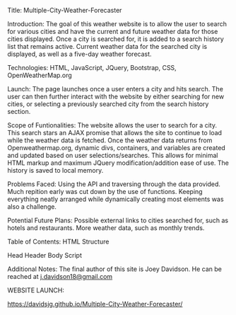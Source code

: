 Title: Multiple-City-Weather-Forecaster

Introduction: The goal of this weather website is to allow the user to search for various cities and have the current and future weather data for those cities displayed. Once a city is searched for, it is added to a search history list that remains active. Current weather data for the searched city is displayed, as well as a five-day weather forecast.

Technologies: HTML, JavaScript, JQuery, Bootstrap, CSS, OpenWeatherMap.org

Launch: The page launches once a user enters a city and hits search. The user can then further interact with the website by either searching for new cities, or selecting a previously searched city from the search history section.

Scope of Funtionalities: The website allows the user to search for a city. This search stars an AJAX promise that allows the site to continue to load while the weather data is fetched. Once the weather data returns from Openweathermap.org, dynamic divs, containers, and variables are created and updated based on user selections/searches. This allows for minimal HTML markup and maximum JQuery modification/addition ease of use. The history is saved to local memory.

Problems Faced: Using the API and traversing through the data provided. Much repition early was cut down by the use of functions. Keeping everything neatly arranged while dynamically creating most elements was also a challenge.

Potential Future Plans: Possible external links to cities searched for, such as hotels and restaurants. More weather data, such as monthly trends.

Table of Contents: HTML Structure

Head
Header
Body
Script

Additional Notes: The final author of this site is Joey Davidson. He can be reached at j.davidson18@gmail.com

WEBSITE LAUNCH:

https://davidsjg.github.io/Multiple-City-Weather-Forecaster/
